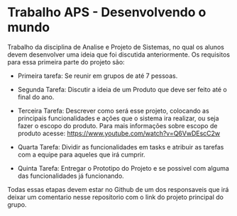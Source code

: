 # Trabalho APS - Desenvolvendo o mundo
Trabalho da disciplina de Analise e Projeto de Sistemas, no qual os alunos devem desenvolver uma ideia que foi discutida anteriormente.
Os requisitos para essa primeira parte do projeto são:

* Primeira tarefa:
Se reunir em grupos de até 7 pessoas.

* Segunda Tarefa:
Discutir a ideia de um Produto que deve ser feito até o final do ano.

* Terceira Tarefa:
Descrever como será esse projeto, colocando as principais funcionalidades
e ações que o sistema ira realizar, ou seja fazer o escopo do produto. Para mais informações sobre escopo de produto acesse: https://www.youtube.com/watch?v=Q6VwDEscC2w 

* Quarta Tarefa:
Dividir as funcionalidades em tasks e atribuir as tarefas com a equipe para aqueles que irá cumprir.

* Quinta Tarefa:
Entregar o Prototipo do Projeto e se possivel com alguma das funcionalidades
já funcionando.

Todas essas etapas devem estar no Github de um dos responsaveis que irá deixar um comentario nesse repositorio com o link do projeto principal do grupo.
